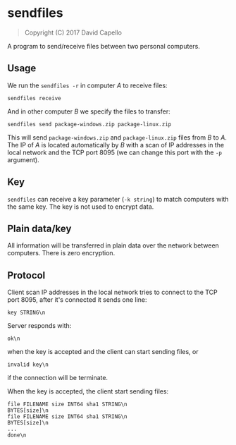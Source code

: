 # sendfiles

> Copyright (C) 2017 David Capello

A program to send/receive files between two personal computers.

## Usage

We run the `sendfiles -r` in computer *A* to receive files:

    sendfiles receive

And in other computer *B* we specify the files to transfer:

    sendfiles send package-windows.zip package-linux.zip

This will send `package-windows.zip` and `package-linux.zip` files
from *B* to *A*. The IP of *A* is located automatically by *B* with a
scan of IP addresses in the local network and the TCP port 8095
(we can change this port with the `-p` argument).

## Key

`sendfiles` can receive a key parameter (`-k string`) to match
computers with the same key. The key is not used to encrypt data.

## Plain data/key

All information will be transferred in plain data over the network
between computers. There is zero encryption.

## Protocol

Client scan IP addresses in the local network tries to connect to the
TCP port 8095, after it's connected it sends one line:

    key STRING\n

Server responds with:

    ok\n

when the key is accepted and the client can start sending files, or

    invalid key\n

if the connection will be terminate.

When the key is accepted, the client start sending files:

    file FILENAME size INT64 sha1 STRING\n
    BYTES[size]\n
    file FILENAME size INT64 sha1 STRING\n
    BYTES[size]\n
    ...
    done\n
